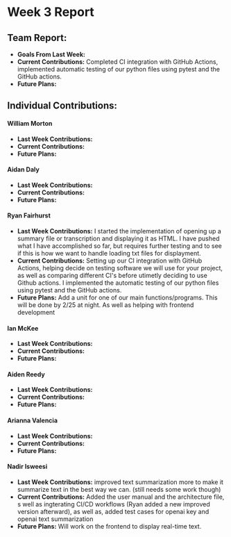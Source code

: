 # Week 3 Report

## Team Report:
- **Goals From Last Week:** 
- **Current Contributions:** Completed CI integration with GitHub Actions, implemented automatic testing of our python files using pytest and the GitHub actions.
- **Future Plans:** 

## Individual Contributions:
#### William Morton
- **Last Week Contributions:** 
- **Current Contributions:** 
- **Future Plans:**

#### Aidan Daly
- **Last Week Contributions:**
- **Current Contributions:** 
- **Future Plans:** 

#### Ryan Fairhurst
- **Last Week Contributions:** I started the implementation of opening up a summary file or transcription and displaying it as HTML. I have pushed what I have accomplished so far, but requires further testing and to see if this is how we want to handle loading txt files for displayment.
- **Current Contributions:** Setting up our CI integration with GitHub Actions, helping decide on testing software we will use for your project, as well as comparing different CI's before utimetly deciding to use Github actions. I implemented the automatic testing of our python files using pytest and the GitHub actions.
- **Future Plans:** Add a unit for one of our main functions/programs. This will be done by 2/25 at night. As well as helping with frontend development

#### Ian McKee
- **Last Week Contributions:** 
- **Current Contributions:** 
- **Future Plans:** 

#### Aiden Reedy
- **Last Week Contributions:** 
- **Current Contributions:** 
- **Future Plans:** 

#### Arianna Valencia
- **Last Week Contributions:** 
- **Current Contributions:** 
- **Future Plans:** 

#### Nadir Isweesi
- **Last Week Contributions:** improved text summarization more to make it summarize text in the best way we can. (still needs some work though)
- **Current Contributions:** Added the user manual and the architecture file, s well as ingterating CI/CD workflows (Ryan added a new improved version afterward), as well as, added test cases for openai key and openai text summarization 
- **Future Plans:** Will work on the frontend to display real-time text.
